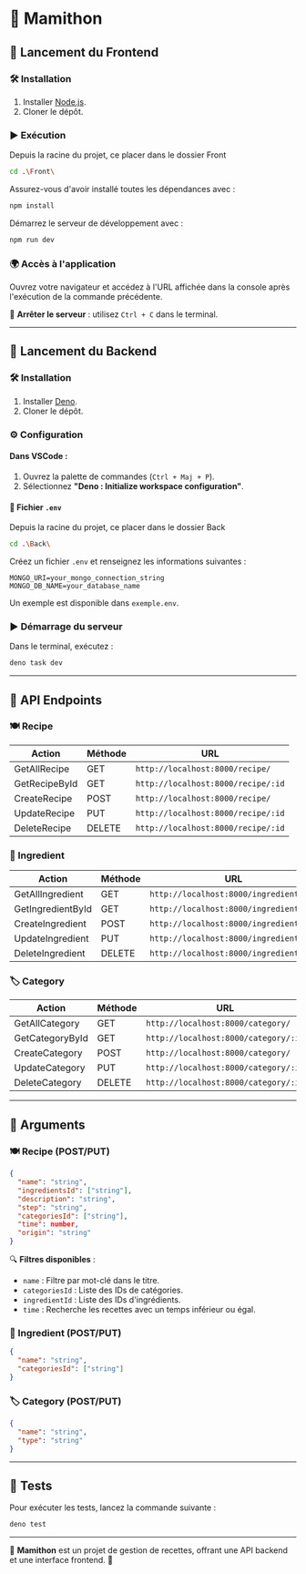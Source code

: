 # 🥘 Mamithon

## 🚀 Lancement du Frontend

### 🛠 Installation
1. Installer [Node.js](https://nodejs.org/fr/download/).
2. Cloner le dépôt.

### ▶️ Exécution
Depuis la racine du projet, ce placer dans le dossier Front
```sh
cd .\Front\
```
Assurez-vous d'avoir installé toutes les dépendances avec :
```sh
npm install
```

Démarrez le serveur de développement avec :
```sh
npm run dev
```

### 🌍 Accès à l'application
Ouvrez votre navigateur et accédez à l'URL affichée dans la console après l'exécution de la commande précédente.

🛑 **Arrêter le serveur** : utilisez `Ctrl + C` dans le terminal.

---

## 🔧 Lancement du Backend

### 🛠 Installation
1. Installer [Deno](https://docs.deno.com/runtime/getting_started/installation/).
2. Cloner le dépôt.

### ⚙️ Configuration
#### Dans **VSCode** :
1. Ouvrez la palette de commandes (`Ctrl + Maj + P`).
2. Sélectionnez **"Deno : Initialize workspace configuration"**.

#### 📄 Fichier `.env`
Depuis la racine du projet, ce placer dans le dossier Back
```sh
cd .\Back\
```
Créez un fichier `.env` et renseignez les informations suivantes :
```env
MONGO_URI=your_mongo_connection_string
MONGO_DB_NAME=your_database_name
```
Un exemple est disponible dans `exemple.env`.

### ▶️ Démarrage du serveur
Dans le terminal, exécutez :
```sh
deno task dev
```

---

## 📡 API Endpoints

### 🍽 Recipe
| Action         | Méthode | URL                              |
|---------------|---------|----------------------------------|
| GetAllRecipe  | GET     | `http://localhost:8000/recipe/` |
| GetRecipeById | GET     | `http://localhost:8000/recipe/:id` |
| CreateRecipe  | POST    | `http://localhost:8000/recipe/` |
| UpdateRecipe  | PUT     | `http://localhost:8000/recipe/:id` |
| DeleteRecipe  | DELETE  | `http://localhost:8000/recipe/:id` |

### 🥕 Ingredient
| Action            | Méthode | URL                                  |
|------------------|---------|--------------------------------------|
| GetAllIngredient | GET     | `http://localhost:8000/ingredient/` |
| GetIngredientById | GET     | `http://localhost:8000/ingredient/:id` |
| CreateIngredient | POST    | `http://localhost:8000/ingredient/` |
| UpdateIngredient | PUT     | `http://localhost:8000/ingredient/:id` |
| DeleteIngredient | DELETE  | `http://localhost:8000/ingredient/:id` |

### 🏷 Category
| Action          | Méthode | URL                                |
|---------------|---------|----------------------------------|
| GetAllCategory | GET     | `http://localhost:8000/category/` |
| GetCategoryById | GET     | `http://localhost:8000/category/:id` |
| CreateCategory  | POST    | `http://localhost:8000/category/` |
| UpdateCategory  | PUT     | `http://localhost:8000/category/:id` |
| DeleteCategory  | DELETE  | `http://localhost:8000/category/:id` |

---

## 📌 Arguments

### 🍽 Recipe (POST/PUT)
```json
{
  "name": "string",
  "ingredientsId": ["string"],
  "description": "string",
  "step": "string",
  "categoriesId": ["string"],
  "time": number,
  "origin": "string"
}
```
🔍 **Filtres disponibles** :
- `name` : Filtre par mot-clé dans le titre.
- `categoriesId` : Liste des IDs de catégories.
- `ingredientId` : Liste des IDs d'ingrédients.
- `time` : Recherche les recettes avec un temps inférieur ou égal.

### 🥕 Ingredient (POST/PUT)
```json
{
  "name": "string",
  "categoriesId": ["string"]
}
```

### 🏷 Category (POST/PUT)
```json
{
  "name": "string",
  "type": "string"
}
```

---

## 🧪 Tests
Pour exécuter les tests, lancez la commande suivante :
```sh
deno test
```

---

🎯 **Mamithon** est un projet de gestion de recettes, offrant une API backend et une interface frontend. 🚀
